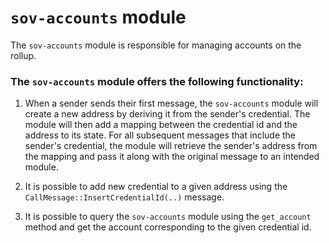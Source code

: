 # `sov-accounts` module

The `sov-accounts` module is responsible for managing accounts on the rollup.


### The `sov-accounts` module offers the following functionality:

1. When a sender sends their first message, the `sov-accounts` module will create a new address by deriving it from the sender's credential.
   The module will then add a mapping between the credential id and the address to its state. For all subsequent messages that include the sender's credential,
   the module will retrieve the sender's address from the mapping and pass it along with the original message to an intended module.

1. It is possible to add new credential to a given address using the `CallMessage::InsertCredentialId(..)` message.

1. It is possible to query the `sov-accounts` module using the `get_account` method and get the account corresponding to the given credential id.

